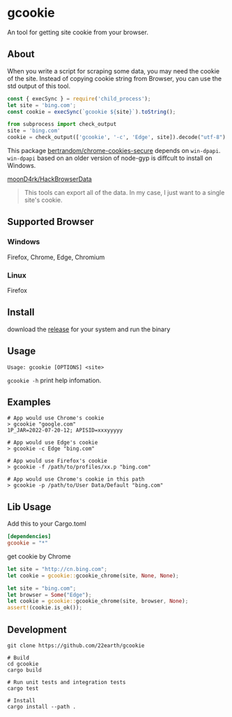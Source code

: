 # gcookie

An tool for getting site cookie from your browser.

## About

When you write a script for scraping some data, you may need the cookie of the site.
Instead of copying cookie string from Browser, you can use the std output of this tool.

```js
const { execSync } = require('child_process');
let site = 'bing.com';
const cookie = execSync(`gcookie ${site}`).toString();
```

```python
from subprocess import check_output
site = 'bing.com'
cookie = check_output(['gcookie', '-c', 'Edge', site]).decode("utf-8")
```

This package [bertrandom/chrome-cookies-secure](https://github.com/bertrandom/chrome-cookies-secure) depends on `win-dpapi`.
`win-dpapi` based on an older version of node-gyp is diffcult to install on Windows.

[moonD4rk/HackBrowserData](https://github.com/moonD4rk/HackBrowserData)

> This tools can export all of the data. In my case, I just want to a single site's cookie.

## Supported Browser

### Windows

Firefox, Chrome, Edge, Chromium

### Linux

Firefox

## Install

download the [release](https://github.com/22earth/gcookie/releases) for your system and run the binary

## Usage

```text
Usage: gcookie [OPTIONS] <site>

```

`gcookie -h` print help infomation.

## Examples

```shell
# App would use Chrome's cookie
> gcookie "google.com"
1P_JAR=2022-07-20-12; APISID=xxxyyyyy

# App would use Edge's cookie
> gcookie -c Edge "bing.com"

# App would use Firefox's cookie
> gcookie -f /path/to/profiles/xx.p "bing.com"

# App would use Chrome's cookie in this path
> gcookie -p /path/to/User Data/Default "bing.com"
```

## Lib Usage

Add this to your Cargo.toml

```toml
[dependencies]
gcookie = "*"
```

get cookie by Chrome

```Rust
let site = "http://cn.bing.com";
let cookie = gcookie::gcookie_chrome(site, None, None);

let site = "bing.com";
let browser = Some("Edge");
let cookie = gcookie::gcookie_chrome(site, browser, None);
assert!(cookie.is_ok());
```

## Development

```shell
git clone https://github.com/22earth/gcookie

# Build
cd gcookie
cargo build

# Run unit tests and integration tests
cargo test

# Install
cargo install --path .
```
